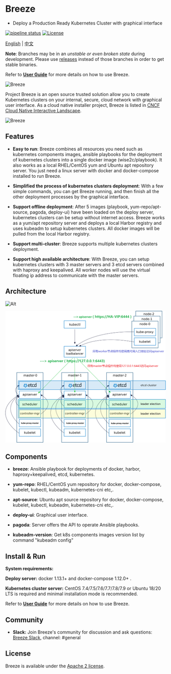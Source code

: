 # Breeze
- Deploy a Production Ready Kubernetes Cluster with graphical interface

[![pipeline status](https://gitlab.com/alanpeng/breeze/badges/master/pipeline.svg)](https://gitlab.com/alanpeng/breeze/-/commits/master)
[![License](https://img.shields.io/badge/License-Apache%202.0-blue.svg)](https://github.com/wise2c-devops/breeze/blob/master/LICENSE)

[English](./README.md) | [中文](./README-CN.md)

**Note**: Branches may be in an *unstable or even broken state* during development.
Please use [releases](https://github.com/wise2c-devops/breeze/releases) instead of those branches in order to get stable binaries.

Refer to **[User Guide](manual/BreezeManual.pdf)** for more details on how to use Breeze.

<img alt="Breeze" src="manual/BreezeLogo.png">

Project Breeze is an open source trusted solution allow you to create Kubernetes clusters on your internal, secure, cloud network with graphical user interface. As a cloud native installer project, Breeze is listed in [CNCF Cloud Native Interactive Landscape](https://landscape.cncf.io/category=certified-kubernetes-installer&format=card-mode&selected=wise2-c-technology-breeze).

<img alt="Breeze" src="manual/BreezeCNCF.png">

## Features
* **Easy to run**: Breeze combines all resources you need such as kubernetes components images, ansible playbooks for the deployment of kubernetes clusters into a single docker image (wise2c/playbook). It also works as a local RHEL/CentOS yum and Ubuntu apt repository server. You just need a linux server with docker and docker-compose installed to run Breeze.

* **Simplified the process of kubernetes clusters deployment**: With a few simple commands, you can get Breeze running, and then finish all the other deployment processes by the graphical interface.

* **Support offline deployment**: After 5 images (playbook, yum-repo/apt-source, pagoda, deploy-ui) have been loaded on the deploy server, kubernetes clusters can be setup without internet access. Breeze works as a yum/apt repository server and deploys a local Harbor registry and uses kubeadm to setup kubernetes clusters. All docker images will be pulled from the local Harbor registry. 

* **Support multi-cluster**: Breeze supports multiple kubernetes clusters deployment.

* **Support high available architecture**:  With Breeze, you can setup kubernetes clusters with 3 master servers and 3 etcd servers combined with haproxy and keepalived. All worker nodes will use the virtual floating ip address to communicate with the master servers.

## Architecture
![Alt](./manual/Wise2C-Breeze-Architecture.png)

![Alt](./manual/Kubernetes-HA-Breeze.png)

## Components
- **breeze**: Ansible playbook for deployments of docker, harbor, haproxy+keepalived, etcd, kubernetes.

- **yum-repo**: RHEL/CentOS yum repository for docker, docker-compose, kubelet, kubectl, kubeadm, kubernetes-cni etc,. 

- **apt-source**: Ubuntu apt source repository for docker, docker-compose, kubelet, kubectl, kubeadm, kubernetes-cni etc,. 

- **deploy-ui**: Graphical user interface.

- **pagoda**: Server offers the API to operate Ansible playbooks.

- **kubeadm-version**: Get k8s components images version list by command "kubeadm config"

## Install & Run

**System requirements:**

**Deploy server:** docker 1.13.1+ and docker-compose 1.12.0+ .

**Kubernetes cluster server:** CentOS 7.4/7.5/7.6/7.7/7.8/7.9 or Ubuntu 18/20 LTS is required and minimal installation mode is recommended. 

Refer to **[User Guide](manual/BreezeManual.pdf)** for more details on how to use Breeze.

## Community

* **Slack:** Join Breeze's community for discussion and ask questions: [Breeze Slack](https://wise2c-breeze.slack.com/), channel: #general

## License

Breeze is available under the [Apache 2 license](LICENSE).
